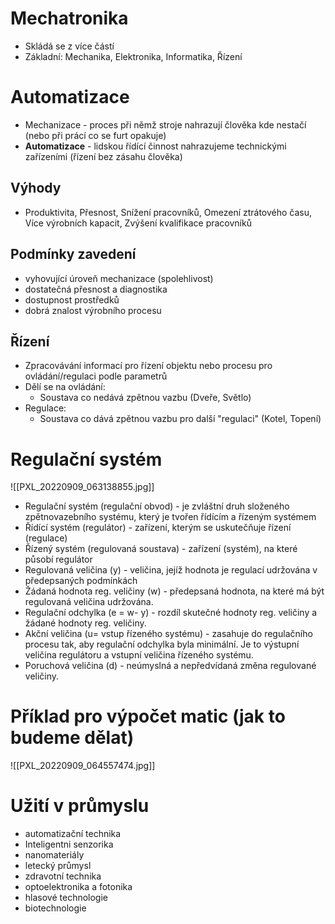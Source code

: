 # Mechatronika
- Skládá se z více částí
- Základní: Mechanika, Elektronika, Informatika, Řízení 
# Automatizace
- Mechanizace - proces při němž stroje nahrazují člověka kde nestačí (nebo při prácí co se furt opakuje)
- **Automatizace** - lidskou řídící činnost nahrazujeme technickými zařízeními (řízení bez zásahu člověka)
## Výhody
- Produktivita, Přesnost, Snížení pracovníků, Omezení ztrátového času, Více výrobních kapacit, Zvýšení kvalifikace pracovníků
## Podmínky zavedení
- vyhovující úroveň mechanizace (spolehlivost)
- dostatečná přesnost a diagnostika
- dostupnost prostředků
- dobrá znalost výrobního procesu

## Řízení 
- Zpracovávání informací pro řízení objektu nebo procesu pro ovládání/regulaci podle parametrů
- Dělí se na ovládání:
	- Soustava co nedává zpětnou vazbu (Dveře, Světlo)
- Regulace:
	- Soustava co dává zpětnou vazbu pro další "regulaci" (Kotel, Topení)

# Regulační systém 
![[PXL_20220909_063138855.jpg]]
- Regulační systém (regulační obvod) - je zvláštní druh složeného zpětnovazebního systému, který je tvořen řídícím a řízeným systémem
- Řídící systém (regulátor) - zařízení, kterým se uskutečňuje řízení (regulace)
- Řízený systém (regulovaná soustava) - zařízení (systém), na které působí regulátor
- Regulovaná veličina (y) - veličina, jejíž hodnota je regulací udržována v předepsaných podmínkách
- Žádaná hodnota reg. veličiny (w) - předepsaná hodnota, na které má být regulovaná veličina udržována.
- Regulační odchylka (e = w- y) - rozdíl skutečné hodnoty reg. veličiny a žádané hodnoty reg. veličiny.
- Akční veličina (u= vstup řízeného systému) - zasahuje do regulačního procesu tak, aby regulační odchylka byla minimální. Je to výstupní veličina regulátoru a vstupní veličina řízeného systému.
- Poruchová veličina (d) - neúmyslná a nepředvídaná změna regulované veličiny.

# Příklad pro výpočet matic (jak to budeme dělat)
![[PXL_20220909_064557474.jpg]]
# Užití v průmyslu
- automatizační technika
- Inteligentni senzorika
- nanomateriály
- letecký průmysl
- zdravotní technika
- optoelektronika a fotonika
- hlasové technologie
- biotechnologie

